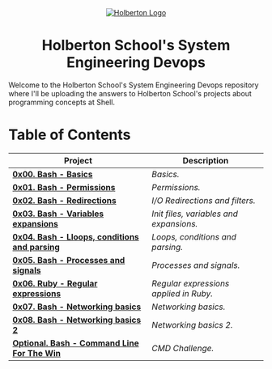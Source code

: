 <div align="center">
  <a href="https://www.holbertonschool.com/">
    <img src="https://www.holbertonschool.com/holberton-logo.png" alt="Holberton Logo"  target="_blank">
  </a>
</div>


<h1 align="center"> Holberton School's System Engineering Devops </h1> 
Welcome to the Holberton School's System Engineering Devops repository where I'll be uploading the answers to Holberton School's projects about programming concepts at Shell.

# Table of Contents

| **Project**                                                                                      | **Description**                                 |
|--------------------------------------------------------------------------------------------------|-------------------------------------------------|
| **[0x00. Bash - Basics](./0x00-shell_basics)**                                                  | *Basics.*                                       |
| **[0x01. Bash - Permissions](./0x01-shell_permissions)**                                        | *Permissions.*                                  |
| **[0x02. Bash - Redirections](./0x02-shell_redirections)**                                      | *I/O Redirections and filters.*                 |
| **[0x03. Bash - Variables expansions](./0x03-shell_variables_expansions)**                      | *Init files, variables and expansions.*         |
| **[0x04. Bash - Lloops, conditions and parsing](./0x04-loops_conditions_and_parsing)**          | *Loops, conditions and parsing.*                |
| **[0x05. Bash - Processes and signals](./0x05-processes_and_signals)**                          | *Processes and signals.*                        |
| **[0x06. Ruby - Regular expressions](./0x06-regular_expressions)**                              | *Regular expressions applied in Ruby.*          |
| **[0x07. Bash - Networking basics](./0x07-networking_basics)**                                  | *Networking basics.*                            |
| **[0x08. Bash - Networking basics 2](./0x08-networking_basics_2)**                              | *Networking basics 2.*                          |
| **[Optional. Bash - Command Line For The Win](./command_line_for_the_win)**                     | *CMD Challenge.*                                |
